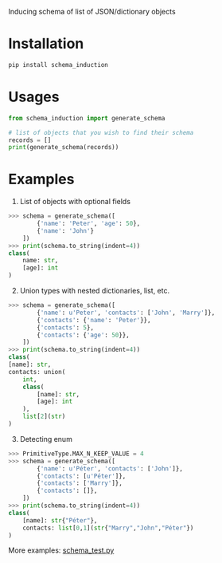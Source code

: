 Inducing schema of list of JSON/dictionary objects

# Installation

```bash
pip install schema_induction
```

# Usages

```python
from schema_induction import generate_schema

# list of objects that you wish to find their schema
records = []
print(generate_schema(records))
```

# Examples

1. List of objects with optional fields

```python
>>> schema = generate_schema([
        {'name': 'Peter', 'age': 50},
        {'name': 'John'}
    ])
>>> print(schema.to_string(indent=4))
class(
    name: str,
    [age]: int
)
```

2. Union types with nested dictionaries, list, etc.

```python
>>> schema = generate_schema([
        {'name': u'Peter', 'contacts': ['John', 'Marry']},
        {'contacts': {'name': 'Peter'}},
        {'contacts': 5},
        {'contacts': {'age': 50}},
    ])
>>> print(schema.to_string(indent=4))
class(
[name]: str,
contacts: union(
    int,
    class(
        [name]: str,
        [age]: int
    ),
    list[2](str)
)
```

3. Detecting enum

```python
>>> PrimitiveType.MAX_N_KEEP_VALUE = 4
>>> schema = generate_schema([
        {'name': u'Péter', 'contacts': ['John']},
        {'contacts': [u'Péter']},
        {'contacts': ['Marry']},
        {'contacts': []},
    ])
>>> print(schema.to_string(indent=4))
class(
    [name]: str{"Péter"},
    contacts: list[0,1](str{"Marry","John","Péter"})
)
```

More examples: [schema_test.py](https://github.com/binh-vu/schema-induction/blob/master/tests/schema_test.py)
